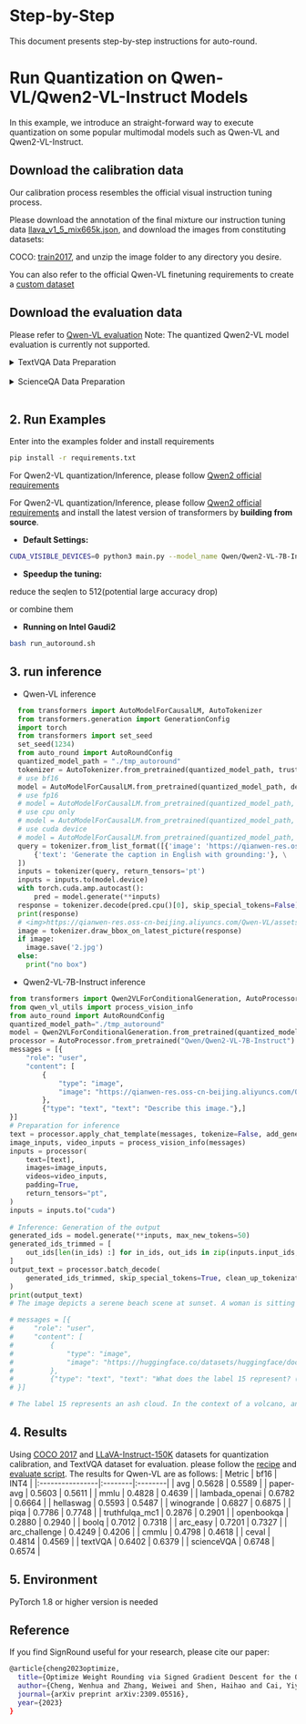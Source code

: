 Step-by-Step
============
This document presents step-by-step instructions for auto-round.

# Run Quantization on Qwen-VL/Qwen2-VL-Instruct Models

In this example, we introduce an straight-forward way to execute quantization on some popular multimodal models such as Qwen-VL and Qwen2-VL-Instruct. 

## Download the calibration data

Our calibration process resembles the official visual instruction tuning process.

Please download the annotation of the final mixture our instruction tuning data [llava_v1_5_mix665k.json](https://huggingface.co/datasets/liuhaotian/LLaVA-Instruct-150K/blob/main/llava_v1_5_mix665k.json), and download the images from constituting datasets:

COCO: [train2017](http://images.cocodataset.org/zips/train2017.zip), and unzip the image folder to any directory you desire.

You can also refer to the official Qwen-VL finetuning requirements to create a [custom dataset](https://github.com/QwenLM/Qwen-VL/blob/master/README.md#data-preparation)

## Download the evaluation data
Please refer to [Qwen-VL evaluation](https://github.com/cognitedata/Qwen-VL-finetune/blob/master/eval_mm/EVALUATION.md)
Note: The quantized Qwen2-VL model evaluation is currently not supported.
<details>
<summary>TextVQA Data Preparation</summary>

```bash
mkdir -p data/textvqa && cd data/textvqa

# download images
wget https://dl.fbaipublicfiles.com/textvqa/images/train_val_images.zip && unzip train_val_images.zip

# download annotations and questions
wget https://dl.fbaipublicfiles.com/textvqa/data/TextVQA_0.5.1_train.json
wget https://dl.fbaipublicfiles.com/textvqa/data/TextVQA_0.5.1_val.json

# download converted files
wget https://ofasys-wlcb.oss-cn-wulanchabu.aliyuncs.com/Qwen-VL/evaluation/textvqa/textvqa_train_annotations.json
wget https://ofasys-wlcb.oss-cn-wulanchabu.aliyuncs.com/Qwen-VL/evaluation/textvqa/textvqa_train_questions.json
wget https://ofasys-wlcb.oss-cn-wulanchabu.aliyuncs.com/Qwen-VL/evaluation/textvqa/textvqa_train.jsonl
wget https://ofasys-wlcb.oss-cn-wulanchabu.aliyuncs.com/Qwen-VL/evaluation/textvqa/textvqa_val_annotations.json
wget https://ofasys-wlcb.oss-cn-wulanchabu.aliyuncs.com/Qwen-VL/evaluation/textvqa/textvqa_val_questions.json
wget https://ofasys-wlcb.oss-cn-wulanchabu.aliyuncs.com/Qwen-VL/evaluation/textvqa/textvqa_val.jsonl

cd ../..

```
</details>

<br />

<details>
<summary>ScienceQA Data Preparation</summary>

```bash
mkdir -p data/scienceqa/images && cd data/scienceqa/images

# download images
wget https://scienceqa.s3.us-west-1.amazonaws.com/images/test.zip && unzip test.zip

cd ..

# download original questions
wget https://github.com/lupantech/ScienceQA/blob/main/data/scienceqa/problems.json

# download converted files
wget https://ofasys-wlcb.oss-cn-wulanchabu.aliyuncs.com/Qwen-VL/evaluation/scienceqa/scienceqa_test_img.jsonl

cd ../..

```
</details>
<br />

## 2. Run Examples

Enter into the examples folder and install requirements

```bash
pip install -r requirements.txt
```
For Qwen2-VL quantization/Inference, please follow [Qwen2 official requirements](https://huggingface.co/Qwen/Qwen2-VL-2B-Instruct)

For Qwen2-VL quantization/Inference, please follow [Qwen2 official requirements](https://huggingface.co/Qwen/Qwen2-VL-2B-Instruct) and install the latest version of transformers by **building from source**.

- **Default Settings:**
```bash
CUDA_VISIBLE_DEVICES=0 python3 main.py --model_name Qwen/Qwen2-VL-7B-Instruct  --bits 4 --group_size 128
```

- **Speedup the tuning:**

reduce the seqlen to 512(potential large accuracy drop)

or combine them

- **Running on Intel Gaudi2**
```bash
bash run_autoround.sh
```

## 3. run inference

- Qwen-VL inference

```python
  from transformers import AutoModelForCausalLM, AutoTokenizer
  from transformers.generation import GenerationConfig
  import torch
  from transformers import set_seed
  set_seed(1234)
  from auto_round import AutoRoundConfig
  quantized_model_path = "./tmp_autoround"
  tokenizer = AutoTokenizer.from_pretrained(quantized_model_path, trust_remote_code=True)
  # use bf16
  model = AutoModelForCausalLM.from_pretrained(quantized_model_path, device_map="auto", trust_remote_code=True, bf16=True).eval()
  # use fp16
  # model = AutoModelForCausalLM.from_pretrained(quantized_model_path, device_map="auto", trust_remote_code=True, fp16=True).eval()
  # use cpu only
  # model = AutoModelForCausalLM.from_pretrained(quantized_model_path, device_map="cpu", trust_remote_code=True).eval()
  # use cuda device
  # model = AutoModelForCausalLM.from_pretrained(quantized_model_path, device_map="cuda", trust_remote_code=True).eval()
  query = tokenizer.from_list_format([{'image': 'https://qianwen-res.oss-cn-beijing.aliyuncs.com/Qwen-VL/assets/demo.jpeg'}, \
      {'text': 'Generate the caption in English with grounding:'}, \
  ])
  inputs = tokenizer(query, return_tensors='pt')
  inputs = inputs.to(model.device)
  with torch.cuda.amp.autocast(): 
      pred = model.generate(**inputs)
  response = tokenizer.decode(pred.cpu()[0], skip_special_tokens=False)
  print(response)
  # <img>https://qianwen-res.oss-cn-beijing.aliyuncs.com/Qwen-VL/assets/demo.jpeg</img>Generate the caption in English with grounding:<ref> Woman</ref><box>(451,379),(731,806)</box> and<ref> her dog</ref><box>(219,424),(576,896)</box> playing on the beach<|endoftext|>
  image = tokenizer.draw_bbox_on_latest_picture(response)
  if image:
    image.save('2.jpg')
  else:
    print("no box")

```


- Qwen2-VL-7B-Instruct inference

```python
from transformers import Qwen2VLForConditionalGeneration, AutoProcessor
from qwen_vl_utils import process_vision_info
from auto_round import AutoRoundConfig
quantized_model_path="./tmp_autoround"
model = Qwen2VLForConditionalGeneration.from_pretrained(quantized_model_path, device_map="auto", trust_remote_code=True)
processor = AutoProcessor.from_pretrained("Qwen/Qwen2-VL-7B-Instruct")
messages = [{
    "role": "user",
    "content": [
        {
            "type": "image",
            "image": "https://qianwen-res.oss-cn-beijing.aliyuncs.com/Qwen-VL/assets/demo.jpeg",
        },
        {"type": "text", "text": "Describe this image."},]
}]
# Preparation for inference
text = processor.apply_chat_template(messages, tokenize=False, add_generation_prompt=True)
image_inputs, video_inputs = process_vision_info(messages)
inputs = processor(
    text=[text],
    images=image_inputs,
    videos=video_inputs,
    padding=True,
    return_tensors="pt",
)
inputs = inputs.to("cuda")
 
# Inference: Generation of the output
generated_ids = model.generate(**inputs, max_new_tokens=50)
generated_ids_trimmed = [
    out_ids[len(in_ids) :] for in_ids, out_ids in zip(inputs.input_ids, generated_ids)
]
output_text = processor.batch_decode(
    generated_ids_trimmed, skip_special_tokens=True, clean_up_tokenization_spaces=False
)
print(output_text)
# The image depicts a serene beach scene at sunset. A woman is sitting on the sand, facing a large dog that appears to be a Labrador Retriever. The dog is wearing a harness and is extending its paw towards the woman's hand, possibly

# messages = [{
#     "role": "user",
#     "content": [
#         {
#             "type": "image",
#             "image": "https://huggingface.co/datasets/huggingface/documentation-images/resolve/main/transformers/tasks/ai2d-demo.jpg",
#         },
#         {"type": "text", "text": "What does the label 15 represent? (1) lava (2) core (3) tunnel (4) ash cloud"},]
# }]

# The label 15 represents an ash cloud. In the context of a volcano, an ash cloud is formed when volcanic ash is ejected into the atmosphere during an eruption. Therefore, the correct answer is:\n\n(4) ash cloud

```


## 4. Results
Using [COCO 2017](https://cocodataset.org/) and [LLaVA-Instruct-150K](https://huggingface.co/datasets/liuhaotian/LLaVA-Instruct-150K) datasets for quantization calibration, and TextVQA dataset for evaluation. please follow the [recipe](./run_autoround.sh) and [evaluate script](./run_eval.sh). The results for Qwen-VL are as follows:
| Metric         | bf16   | INT4   |
|:----------------|:--------|:--------|
| avg            | 0.5628 | 0.5589 |
| paper-avg      | 0.5603 | 0.5611 |
| mmlu           | 0.4828 | 0.4639 |
| lambada_openai | 0.6782 | 0.6664 |
| hellaswag      | 0.5593 | 0.5487 |
| winogrande     | 0.6827 | 0.6875 |
| piqa           | 0.7786 | 0.7748 |
| truthfulqa_mc1 | 0.2876 | 0.2901 |
| openbookqa     | 0.2880 | 0.2940 |
| boolq          | 0.7012 | 0.7318 |
| arc_easy       | 0.7201 | 0.7327 |
| arc_challenge  | 0.4249 | 0.4206 |
| cmmlu          | 0.4798 | 0.4618 |
| ceval          | 0.4814 | 0.4569 |
| textVQA        | 0.6402 | 0.6379 |
| scienceVQA     | 0.6748 | 0.6574 |


## 5. Environment

PyTorch 1.8 or higher version is needed


## Reference
If you find SignRound useful for your research, please cite our paper:
```bash
@article{cheng2023optimize,
  title={Optimize Weight Rounding via Signed Gradient Descent for the Quantization of LLMs},
  author={Cheng, Wenhua and Zhang, Weiwei and Shen, Haihao and Cai, Yiyang and He, Xin and Lv, Kaokao},
  journal={arXiv preprint arXiv:2309.05516},
  year={2023}
}
```











